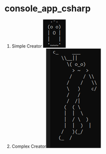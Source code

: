 # console_app_csharp
1. Simple Creator
![Simple Creator](simple_picture.png)
2. Complex Creator![Complex Creator](complex_creator.png)